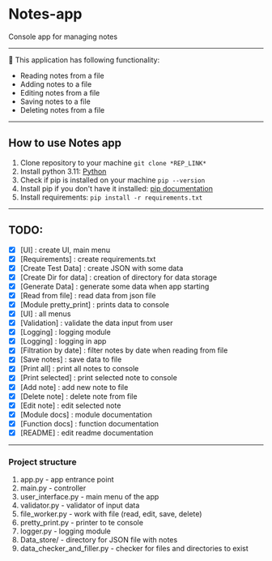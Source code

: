 # Notes-app

Console app for managing notes

---

🌟 This application has following functionality:

- Reading notes from a file
- Adding notes to a file
- Editing notes from a file
- Saving notes to a file
- Deleting notes from a file

---

## How to use Notes app

1. Clone repository to your machine ```git clone *REP_LINK*```
2. Install python 3.11: [Python](https://www.python.org/downloads/)
3. Check if pip is installed on your machine ```pip --version```
4. Install pip if you don't have it installed: [pip documentation](https://pip.pypa.io/en/stable/installation/)
5. Install requirements: ```pip install -r requirements.txt```

---

## TODO:

- [x] [UI] : create UI, main menu
- [x] [Requirements] : create requirements.txt
- [x] [Create Test Data] : create JSON with some data
- [x] [Create Dir for data] : creation of directory for data storage
- [x] [Generate Data] : generate some data when app starting
- [x] [Read from file] : read data from json file
- [x] [Module pretty_print] : prints data to console
- [x] [UI] : all menus
- [x] [Validation] : validate the data input from user
- [x] [Logging] : logging module
- [x] [Logging] : logging in app
- [x] [Filtration by date] : filter notes by date when reading from file
- [x] [Save notes] : save data to file
- [x] [Print all] : print all notes to console
- [x] [Print selected] : print selected note to console
- [x] [Add note] : add new note to file
- [x] [Delete note] : delete note from file
- [x] [Edit note] : edit selected note
- [x] [Module docs] : module documentation
- [x] [Function docs] : function documentation
- [x] [README] : edit readme documentation

---

### Project structure

1) app.py - app entrance point
2) main.py - controller
3) user_interface.py - main menu of the app
4) validator.py - validator of input data
5) file_worker.py - work with file (read, edit, save, delete)
6) pretty_print.py - printer to te console
7) logger.py - logging module
8) Data_store/ - directory for JSON file with notes
9) data_checker_and_filler.py - checker for files and directories to exist

